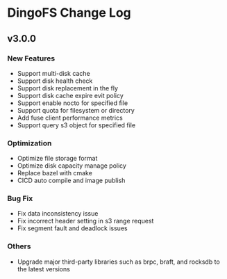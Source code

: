 # DingoFS Change Log

## v3.0.0

### New Features
- Support multi-disk cache
- Support disk health check
- Support disk replacement in the fly
- Support disk cache expire evit policy
- Support enable nocto for specified file
- Support quota for filesystem or directory
- Add fuse client performance metrics
- Support query s3 object for specified file

### Optimization
- Optimize file storage format
- Optimize disk capacity manage policy
- Replace bazel with cmake
- CICD auto compile and image publish

### Bug Fix
- Fix data inconsistency issue
- Fix incorrect header setting in s3 range  request
- Fix segment fault and deadlock issues

### Others
- Upgrade major third-party libraries such as brpc, braft, and rocksdb to the latest versions
